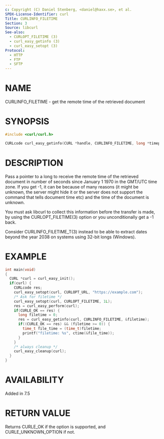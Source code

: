```yaml
---
c: Copyright (C) Daniel Stenberg, <daniel@haxx.se>, et al.
SPDX-License-Identifier: curl
Title: CURLINFO_FILETIME
Section: 3
Source: libcurl
See-also:
  - CURLOPT_FILETIME (3)
  - curl_easy_getinfo (3)
  - curl_easy_setopt (3)
Protocol:
  - HTTP
  - FTP
  - SFTP
---
```


# NAME

CURLINFO_FILETIME - get the remote time of the retrieved document

# SYNOPSIS

~~~c
#include <curl/curl.h>

CURLcode curl_easy_getinfo(CURL *handle, CURLINFO_FILETIME, long *timep);
~~~

# DESCRIPTION

Pass a pointer to a long to receive the remote time of the retrieved document
in number of seconds since January 1 1970 in the GMT/UTC time zone. If you get
-1, it can be because of many reasons (it might be unknown, the server might
hide it or the server does not support the command that tells document time
etc) and the time of the document is unknown.

You must ask libcurl to collect this information before the transfer is made,
by using the CURLOPT_FILETIME(3) option or you unconditionally get a -1 back.

Consider CURLINFO_FILETIME_T(3) instead to be able to extract dates beyond the
year 2038 on systems using 32-bit longs (Windows).

# EXAMPLE

~~~c
int main(void)
{
  CURL *curl = curl_easy_init();
  if(curl) {
    CURLcode res;
    curl_easy_setopt(curl, CURLOPT_URL, "https://example.com");
    /* Ask for filetime */
    curl_easy_setopt(curl, CURLOPT_FILETIME, 1L);
    res = curl_easy_perform(curl);
    if(CURLE_OK == res) {
      long filetime = 0;
      res = curl_easy_getinfo(curl, CURLINFO_FILETIME, &filetime);
      if((CURLE_OK == res) && (filetime >= 0)) {
        time_t file_time = (time_t)filetime;
        printf("filetime: %s", ctime(&file_time));
      }
    }
    /* always cleanup */
    curl_easy_cleanup(curl);
  }
}
~~~

# AVAILABILITY

Added in 7.5

# RETURN VALUE

Returns CURLE_OK if the option is supported, and CURLE_UNKNOWN_OPTION if not.
